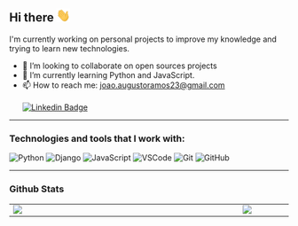 ## Hi there <img src= "https://raw.githubusercontent.com/ABSphreak/ABSphreak/master/gifs/Hi.gif" width= "25px"> </img>


I'm currently working on personal projects to improve my knowledge and trying to learn new technologies.

- 👯 I’m looking to collaborate on open sources projects
- 🌱 I’m currently learning Python and JavaScript.
- 📫 How to reach me: joao.augustoramos23@gmail.com <br/><br/>
[![Linkedin Badge](https://img.shields.io/badge/-LinkedIn-blue?style=flat-square&logo=Linkedin&logoColor=white&link=https://www.linkedin.com/in/jo%C3%A3o-augusto-ramos-2b9b8619a/)](https://www.linkedin.com/in/jo%C3%A3o-augusto-ramos-2b9b8619a/)

---
### Technologies and tools that I work with:
![Python](https://img.shields.io/badge/-Python-007ACC?style=flat-square&logo=python)
![Django](https://img.shields.io/badge/-Django-DD0031?style=flat-square&logo=django)
![JavaScript](https://img.shields.io/badge/-JavaScript-black?style=flat-square&logo=javascript)
![VSCode](https://img.shields.io/badge/-VSCode-007ACC?style=flat-square&logo=visual-studio-code&logoColor=white)
![Git](https://img.shields.io/badge/-Git-black?style=flat-square&logo=git)
![GitHub](https://img.shields.io/badge/-GitHub-181717?style=flat-square&logo=github)

---
### Github Stats

<center>
  <table>
    <tr>
        <td><img width="400px" align="left" src="https://github-readme-stats.vercel.app/api/top-langs/?username=JoaoARamoss&layout=compact&theme=dark" /></td>
        <td><img width="495px" align="left" src="https://github-readme-stats.vercel.app/api?username=JoaoARamoss&show_icons=true&theme=dark" /></td>
    </tr>   
  </table>
</center>  
